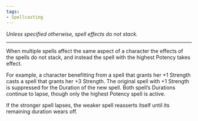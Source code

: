 ```yaml
---
tags:
- Spellcasting
---
```


_Unless specified otherwise, spell effects do not stack._

---

When multiple spells affect the same aspect of a character the effects of the spells do not stack, and instead the spell with the highest Potency takes effect.

For example, a character benefitting from a spell that grants her +1 Strength casts a spell that grants her +3 Strength. The original spell with +1 Strength is suppressed for the Duration of the new spell. Both spell’s Durations continue to lapse, though only the highest Potency spell is active.

If the stronger spell lapses, the weaker spell reasserts itself until its remaining duration wears off.